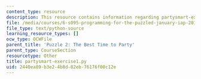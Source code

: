 ```yaml
---
content_type: resource
description: This resource contains information regarding partysmart-exercise1.py.
file: /media/courses/6-s095-programming-for-the-puzzled-january-iap-2018/2440ea89b3e24b8d82eb76176f00c12e_partysmart-exercise1.py
file_type: text/python-source
learning_resource_types: []
ocw_type: OCWFile
parent_title: 'Puzzle 2: The Best Time to Party'
parent_type: CourseSection
resourcetype: Other
title: partysmart-exercise1.py
uid: 2440ea89-b3e2-4b8d-82eb-76176f00c12e
---
```

